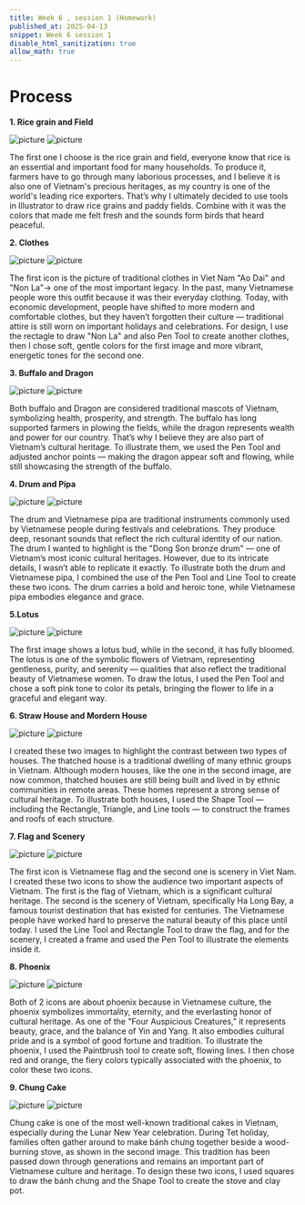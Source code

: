 ```yaml
---
title: Week 6 , session 1 (Homework)
published_at: 2025-04-13
snippet: Week 6 session 1
disable_html_sanitization: true
allow_math: true
---
```

# Process

**1. Rice grain and Field**

![picture](rice1.png)  ![picture](rice2.png)

The first one I choose is the rice grain and field, everyone know that rice is an essential and important food for many households. To produce it, farmers have to go through many laborious processes, and I believe it is also one of Vietnam's precious heritages, as my country is one of the world's leading rice exporters. That’s why I ultimately decided to use tools in Illustrator to draw rice grains and paddy fields. Combine with it was the colors that made me felt fresh and the sounds form birds that heard peaceful.

**2. Clothes**

![picture](aodai1.png) ![picture](aodai2.png)

The first icon is the picture of traditional clothes in Viet Nam "Ao Dai" and "Non La"-> one of the most important legacy. In the past, many Vietnamese people wore this outfit because it was their everyday clothing. Today, with economic development, people have shifted to more modern and comfortable clothes, but they haven’t forgotten their culture — traditional attire is still worn on important holidays and celebrations. For design, I use the rectagle to draw "Non La" and also Pen Tool to create another clothes, then I chose soft, gentle colors for the first image and more vibrant, energetic tones for the second one.

**3. Buffalo and Dragon**

![picture](buffalo1.png)  ![picture](buffalo2.png)

Both buffalo and Dragon are considered traditional mascots of Vietnam, symbolizing health, prosperity, and strength. The buffalo has long supported farmers in plowing the fields, while the dragon represents wealth and power for our country. That’s why I believe they are also part of Vietnam’s cultural heritage. To illustrate them, we used the Pen Tool and adjusted anchor points — making the dragon appear soft and flowing, while still showcasing the strength of the buffalo.

**4. Drum and Pipa**

![picture](drum1.png) ![picture](drum2.png)

The drum and Vietnamese pipa are traditional instruments commonly used by Vietnamese people during festivals and celebrations. They produce deep, resonant sounds that reflect the rich cultural identity of our nation. The drum I wanted to highlight is the "Dong Son bronze drum" — one of Vietnam’s most iconic cultural heritages. However, due to its intricate details, I wasn’t able to replicate it exactly. To illustrate both the drum and Vietnamese pipa, I combined the use of the Pen Tool and Line Tool to create these two icons. The drum carries a bold and heroic tone, while Vietnamese pipa embodies elegance and grace. 

**5.Lotus**

![picture](lotus1.png)  ![picture](lotus2.png)

The first image shows a lotus bud, while in the second, it has fully bloomed. The lotus is one of the symbolic flowers of Vietnam, representing gentleness, purity, and serenity — qualities that also reflect the traditional beauty of Vietnamese women. To draw the lotus, I used the Pen Tool and chose a soft pink tone to color its petals, bringing the flower to life in a graceful and elegant way.

**6. Straw House and Mordern House**

![picture](house1.png)  ![picture](house2.png)

I created these two images to highlight the contrast between two types of houses. The thatched house is a traditional dwelling of many ethnic groups in Vietnam. Although modern houses, like the one in the second image, are now common, thatched houses are still being built and lived in by ethnic communities in remote areas. These homes represent a strong sense of cultural heritage. To illustrate both houses, I used the Shape Tool — including the Rectangle, Triangle, and Line tools — to construct the frames and roofs of each structure.

**7. Flag and Scenery**

![picture](flag1.png)  ![picture](flag2.png)

The first icon is Vietnamese flag and the second one is scenery in Viet Nam. I created these two icons to show the audience two important aspects of Vietnam. The first is the flag of Vietnam, which is a significant cultural heritage. The second is the scenery of Vietnam, specifically Ha Long Bay, a famous tourist destination that has existed for centuries. The Vietnamese people have worked hard to preserve the natural beauty of this place until today. I used the Line Tool and Rectangle Tool to draw the flag, and for the scenery, I created a frame and used the Pen Tool to illustrate the elements inside it.

**8. Phoenix**

![picture](phoenix1.png)  ![picture](phoenix2.png)

Both of 2 icons are about phoenix because in Vietnamese culture, the phoenix symbolizes immortality, eternity, and the everlasting honor of cultural heritage. As one of the "Four Auspicious Creatures," it represents beauty, grace, and the balance of Yin and Yang. It also embodies cultural pride and is a symbol of good fortune and tradition. To illustrate the phoenix, I used the Paintbrush tool to create soft, flowing lines. I then chose red and orange, the fiery colors typically associated with the phoenix, to color these two icons.

**9. Chung Cake**

![picture](bep1.png)  ![picture](bep2.png)

Chung cake is one of the most well-known traditional cakes in Vietnam, especially during the Lunar New Year celebration. During Tet holiday, families often gather around to make bánh chưng together beside a wood-burning stove, as shown in the second image. This tradition has been passed down through generations and remains an important part of Vietnamese culture and heritage. To design these two icons, I used squares to draw the bánh chưng and the Shape Tool to create the stove and clay pot.
